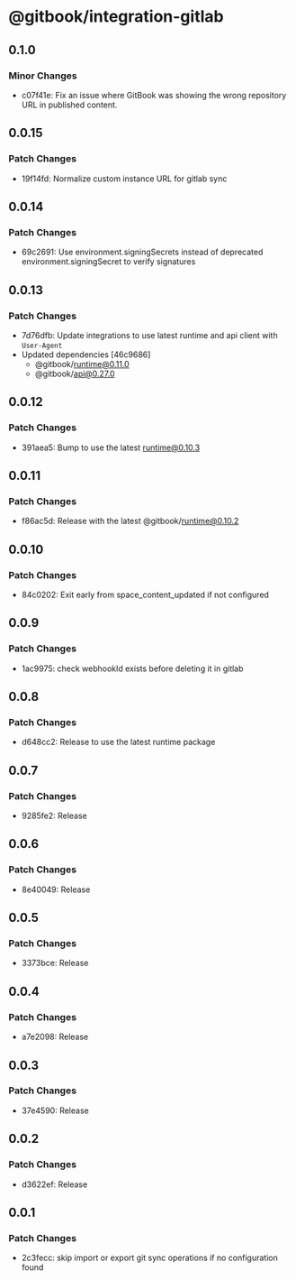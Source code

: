 # @gitbook/integration-gitlab

## 0.1.0

### Minor Changes

-   c07f41e: Fix an issue where GitBook was showing the wrong repository URL in published content.

## 0.0.15

### Patch Changes

-   19f14fd: Normalize custom instance URL for gitlab sync

## 0.0.14

### Patch Changes

-   69c2691: Use environment.signingSecrets instead of deprecated environment.signingSecret to verify signatures

## 0.0.13

### Patch Changes

-   7d76dfb: Update integrations to use latest runtime and api client with `User-Agent`
-   Updated dependencies [46c9686]
    -   @gitbook/runtime@0.11.0
    -   @gitbook/api@0.27.0

## 0.0.12

### Patch Changes

-   391aea5: Bump to use the latest runtime@0.10.3

## 0.0.11

### Patch Changes

-   f86ac5d: Release with the latest @gitbook/runtime@0.10.2

## 0.0.10

### Patch Changes

-   84c0202: Exit early from space_content_updated if not configured

## 0.0.9

### Patch Changes

-   1ac9975: check webhookId exists before deleting it in gitlab

## 0.0.8

### Patch Changes

-   d648cc2: Release to use the latest runtime package

## 0.0.7

### Patch Changes

-   9285fe2: Release

## 0.0.6

### Patch Changes

-   8e40049: Release

## 0.0.5

### Patch Changes

-   3373bce: Release

## 0.0.4

### Patch Changes

-   a7e2098: Release

## 0.0.3

### Patch Changes

-   37e4590: Release

## 0.0.2

### Patch Changes

-   d3622ef: Release

## 0.0.1

### Patch Changes

-   2c3fecc: skip import or export git sync operations if no configuration found
